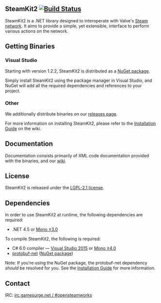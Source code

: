 SteamKit2 [![Build Status](https://travis-ci.org/SteamRE/SteamKit.png)](https://travis-ci.org/SteamRE/SteamKit)
---

SteamKit2 is a .NET library designed to interoperate with Valve's [Steam network](http://store.steampowered.com/about). It aims to provide a simple, yet extensible, interface to perform various actions on the network.


## Getting Binaries


### Visual Studio

Starting with version 1.2.2, SteamKit2 is distributed as a [NuGet package](http://nuget.org/packages/steamkit2).

Simply install SteamKit2 using the package manager in Visual Studio, and NuGet will add all the required dependencies and references to your project.  
  
### Other

We additionally distribute binaries on our [releases page](https://github.com/SteamRE/SteamKit/releases).

For more information on installing SteamKit2, please refer to the [Installation Guide](https://github.com/SteamRE/SteamKit/wiki/Installation) on the wiki.


## Documentation

Documentation consists primarily of XML code documentation provided with the binaries, and our [wiki](https://github.com/SteamRE/SteamKit/wiki).


## License

SteamKit2 is released under the [LGPL-2.1 license](http://www.tldrlegal.com/license/gnu-lesser-general-public-license-v2.1-%28lgpl-2.1%29).


## Dependencies

In order to use SteamKit2 at runtime, the following dependencies are required:

  - .NET 4.5 or [Mono ≥3.0](http://mono-project.com)

To compile SteamKit2, the following is required:

  - C# 6.0 compiler &mdash; [Visual Studio 2015](https://www.visualstudio.com/en-us/products/vs-2015-product-editions.aspx) or [Mono ≥4.0](http://www.mono-project.com/docs/about-mono/releases/4.0.0/)
  - [protobuf-net](http://code.google.com/p/protobuf-net/) ([NuGet package](http://nuget.org/packages/protobuf-net))

Note: If you're using the NuGet package, the protobuf-net dependency _should_ be resolved for you. See the [Installation Guide](https://github.com/SteamRE/SteamKit/wiki/Installation) for more information.


## Contact

IRC: [irc.gamesurge.net / #opensteamworks](irc://irc.gamesurge.net/opensteamworks)

